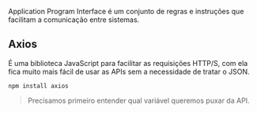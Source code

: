 Application Program Interface é um conjunto de regras e instruções que facilitam a comunicação entre sistemas. 

## Axios
É uma biblioteca JavaScript para facilitar as requisições HTTP/S, com ela fica muito mais fácil de usar as APIs sem a necessidade de tratar o JSON.

```shell
npm install axios
```

> Precisamos primeiro entender qual variável queremos puxar da API.

